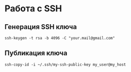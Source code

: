 # Работа с SSH

## Генерация SSH ключа

```
ssh-keygen -t rsa -b 4096 -C "your.mail@gmail.com"
```

## Публикация ключа

```
ssh-copy-id -i ~/.ssh/my-ssh-public-key my_user@my_host
```
